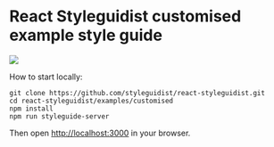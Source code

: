 # React Styleguidist customised example style guide

![](http://wow.sapegin.me/1r2H2v2O2M1C/Image%202016-04-12%20at%208.10.14%20PM.png)

How to start locally:

```
git clone https://github.com/styleguidist/react-styleguidist.git
cd react-styleguidist/examples/customised
npm install
npm run styleguide-server
```

Then open [http://localhost:3000](http://localhost:3000) in your browser.
